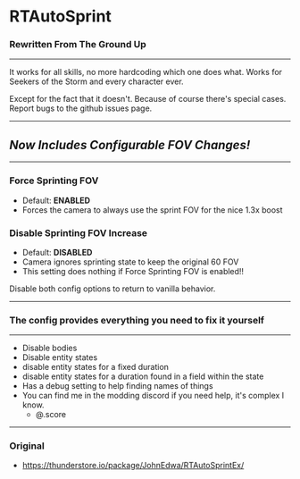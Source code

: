 # RTAutoSprint

   ### Rewritten From The Ground Up

---

It works for all skills, no more hardcoding which one does what. Works for Seekers of the Storm and every character ever.

Except for the fact that it doesn't. Because of course there's special cases. Report bugs to the github issues page.

---

## *Now Includes Configurable FOV Changes!*

---

### **Force Sprinting FOV**
  - Default: **ENABLED**
  - Forces the camera to always use the sprint FOV for the nice 1.3x boost


### **Disable Sprinting FOV Increase**
  - Default: **DISABLED**
  - Camera ignores sprinting state to keep the original 60 FOV
  - This setting does nothing if Force Sprinting FOV is enabled!!

Disable both config options to return to vanilla behavior.

---

### The config provides everything you need to fix it yourself

---

- Disable bodies
- Disable entity states
- disable entity states for a fixed duration
- disable entity states for a duration found in a field within the state
- Has a debug setting to help finding names of things
- You can find me in the modding discord if you need help, it's complex I know.
    - @.score 

---

### Original

- https://thunderstore.io/package/JohnEdwa/RTAutoSprintEx/